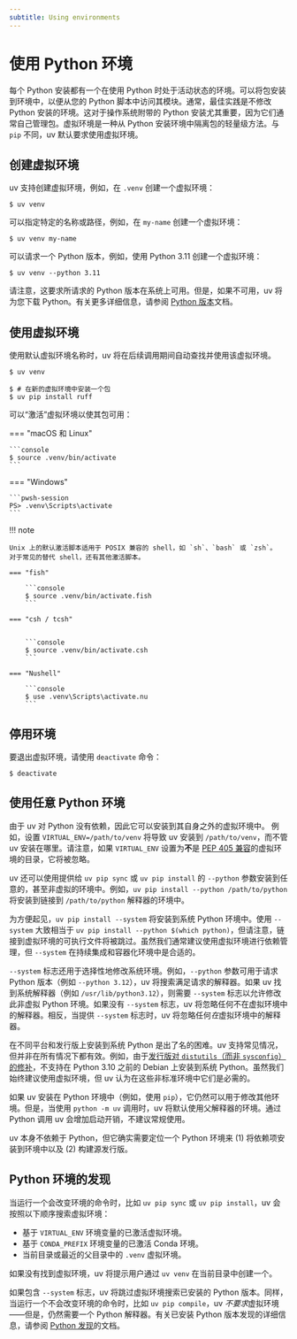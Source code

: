 ```yaml
---
subtitle: Using environments
---
```


# 使用 Python 环境

每个 Python 安装都有一个在使用 Python 时处于活动状态的环境。可以将包安装到环境中，以便从您的 Python 脚本中访问其模块。通常，最佳实践是不修改 Python 安装的环境。这对于操作系统附带的 Python 安装尤其重要，因为它们通常自己管理包。虚拟环境是一种从 Python 安装环境中隔离包的轻量级方法。与 `pip` 不同，uv 默认要求使用虚拟环境。

## 创建虚拟环境

uv 支持创建虚拟环境，例如，在 `.venv` 创建一个虚拟环境：

```console
$ uv venv
```

可以指定特定的名称或路径，例如，在 `my-name` 创建一个虚拟环境：

```console
$ uv venv my-name
```

可以请求一个 Python 版本，例如，使用 Python 3.11 创建一个虚拟环境：

```console
$ uv venv --python 3.11
```

请注意，这要求所请求的 Python 版本在系统上可用。但是，如果不可用，uv 将为您下载 Python。有关更多详细信息，请参阅 [Python 版本](../concepts/python-versions.md)文档。

## 使用虚拟环境

使用默认虚拟环境名称时，uv 将在后续调用期间自动查找并使用该虚拟环境。

```console
$ uv venv

$ # 在新的虚拟环境中安装一个包
$ uv pip install ruff
```

可以“激活”虚拟环境以使其包可用：

=== "macOS 和 Linux"

    ```console
    $ source .venv/bin/activate
    ```

=== "Windows"

    ```pwsh-session
    PS> .venv\Scripts\activate
    ```

!!! note

    Unix 上的默认激活脚本适用于 POSIX 兼容的 shell，如 `sh`、`bash` 或 `zsh`。
    对于常见的替代 shell，还有其他激活脚本。

    === "fish"

        ```console
        $ source .venv/bin/activate.fish
        ```

    === "csh / tcsh"


        ```console
        $ source .venv/bin/activate.csh
        ```

    === "Nushell"

        ```console
        $ use .venv\Scripts\activate.nu
        ```

## 停用环境

要退出虚拟环境，请使用 `deactivate` 命令：

```console
$ deactivate
```

## 使用任意 Python 环境

由于 uv 对 Python 没有依赖，因此它可以安装到其自身之外的虚拟环境中。
例如，设置 `VIRTUAL_ENV=/path/to/venv` 将导致 uv 安装到 `/path/to/venv`，而不管 uv 安装在哪里。请注意，如果 `VIRTUAL_ENV` 设置为**不**是 [PEP 405 兼容](https://peps.python.org/pep-0405/#specification)的虚拟环境的目录，它将被忽略。

uv 还可以使用提供给 `uv pip sync` 或 `uv pip install` 的 `--python` 参数安装到任意的，甚至非虚拟的环境中。例如，`uv pip install --python /path/to/python` 将安装到链接到 `/path/to/python` 解释器的环境中。

为方便起见，`uv pip install --system` 将安装到系统 Python 环境中。使用 `--system` 大致相当于 `uv pip install --python $(which python)`，但请注意，链接到虚拟环境的可执行文件将被跳过。虽然我们通常建议使用虚拟环境进行依赖管理，但 `--system` 在持续集成和容器化环境中是合适的。

`--system` 标志还用于选择性地修改系统环境。例如，`--python` 参数可用于请求 Python 版本（例如 `--python 3.12`），uv 将搜索满足请求的解释器。如果 uv 找到系统解释器（例如 `/usr/lib/python3.12`），则需要 `--system` 标志以允许修改此非虚拟 Python 环境。如果没有 `--system` 标志，uv 将忽略任何不在虚拟环境中的解释器。相反，当提供 `--system` 标志时，uv 将忽略任何*在*虚拟环境中的解释器。

在不同平台和发行版上安装到系统 Python 是出了名的困难。uv 支持常见情况，但并非在所有情况下都有效。例如，由于[发行版对 `distutils`（而非 `sysconfig`）的修补](https://ffy00.github.io/blog/02-python-debian-and-the-install-locations/)，不支持在 Python 3.10 之前的 Debian 上安装到系统 Python。虽然我们始终建议使用虚拟环境，但 uv 认为在这些非标准环境中它们是必需的。

如果 uv 安装在 Python 环境中（例如，使用 `pip`），它仍然可以用于修改其他环境。但是，当使用 `python -m uv` 调用时，uv 将默认使用父解释器的环境。通过 Python 调用 uv 会增加启动开销，不建议常规使用。

uv 本身不依赖于 Python，但它确实需要定位一个 Python 环境来 (1) 将依赖项安装到环境中以及 (2) 构建源发行版。

## Python 环境的发现

当运行一个会改变环境的命令时，比如 `uv pip sync` 或 `uv pip install`，uv 会按照以下顺序搜索虚拟环境：

- 基于 `VIRTUAL_ENV` 环境变量的已激活虚拟环境。
- 基于 `CONDA_PREFIX` 环境变量的已激活 Conda 环境。
- 当前目录或最近的父目录中的 `.venv` 虚拟环境。

如果没有找到虚拟环境，uv 将提示用户通过 `uv venv` 在当前目录中创建一个。

如果包含 `--system` 标志，uv 将跳过虚拟环境搜索已安装的 Python 版本。同样，当运行一个不会改变环境的命令时，比如 `uv pip compile`，uv *不要求*虚拟环境——但是，仍然需要一个 Python 解释器。有关已安装 Python 版本发现的详细信息，请参阅 [Python 发现](../concepts/python-versions.md#python_8)的文档。

